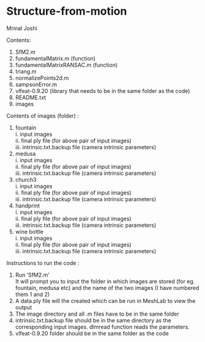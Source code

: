 # Structure-from-motion
Mrinal Joshi

Contents:  
1. SfM2.m  
2. fundamentalMatrix.m (function)  
3. fundamentalMatrixRANSAC.m (function)  
4. triang.m  
5. normalizePoints2d.m  
6. sampsonError.m  
7. vlfeat-0.9.20 (library that needs to be in the same folder as the code)  
8. README.txt  
9. images  
  
Contents of images (folder) :  
1. fountain  
i. input images   
ii. final ply file (for above pair of input images)  
iii. intrinsic.txt.backup file (camera intrinsic parameters)  
2. medusa  
i. input images  
ii. final ply file (for above pair of input images)  
iii. intrinsic.txt.backup file (camera intrinsic parameters)  
3. church3  
i. input images  
ii. final ply file (for above pair of input images)  
iii. intrinsic.txt.backup file (camera intrinsic parameters)  
4. handprint  
i. input images  
ii. final ply file (for above pair of input images)  
iii. intrinsic.txt.backup file (camera intrinsic parameters)  
4. wine bottle  
i. input images  
ii. final ply file (for above pair of input images)  
iii. intrinsic.txt.backup file (camera intrinsic parameters)  
  
Instructions to run the code :  
  
1. Run ‘SfM2.m’  
It will prompt you to input the folder in which images are stored (for eg. fountain, medusa etc) and the name of the two images (I have numbered them 1 and 2)  
2. A data.ply file will the created which can be run in MeshLab to view the output  
3. The image directory and all .m files have to be in the same folder   
4. intrinsic.txt.backup file should be in the same directory as the corresponding input images. dlmread function reads the parameters.  
5. vlfeat-0.9.20 folder should be in the same folder as the code  


